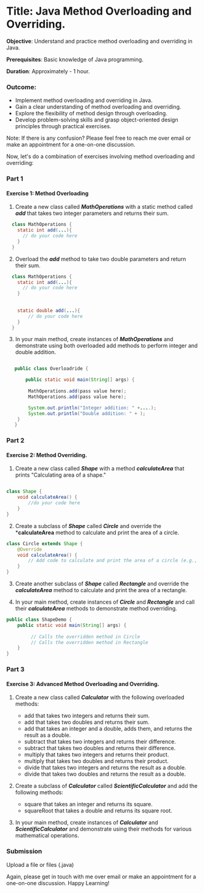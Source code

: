 # Title: Java Method Overloading and Overriding.

**Objective**: Understand and practice method overloading and overriding in Java.

**Prerequisites**: Basic knowledge of Java programming.

**Duration**: Approximately - 1  hour.

### Outcome:

* Implement method overloading and overriding in Java.
* Gain a clear understanding of method overloading and overriding.
* Explore the flexibility of method design through overloading.
* Develop problem-solving skills and grasp object-oriented design principles through practical exercises.

Note: If there is any confusion? Please feel free to reach me over email or make an appointment for a one-on-one discussion.

Now, let's do a combination of exercises involving method overloading and overriding:

### Part 1

#### Exercise 1: Method Overloading

1. Create a new class called ***MathOperations*** with a static method called ***add*** that takes two integer parameters and returns their sum.

``` java
  class MathOperations {
    static int add(...){
      // do your code here
    }
  }
```

2. Overload the ***add*** method to take two double parameters and return their sum.

``` java
  class MathOperations {
    static int add(...){
      // do your code here
    }
    
    
    static double add(...){
        // do your code here
    }
  }

```

3. In your main method, create instances of ***MathOperations*** and demonstrate using both overloaded add methods to perform integer and double addition.

```java

   public class Overloadride {

       public static void main(String[] args) {
         
        MathOperations.add(pass value here);
        MathOperations.add(pass value here);

        System.out.println("Integer addition: " +....);
        System.out.println("Double addition: " + );
    }
   }

```

### Part 2

#### Exercise 2: Method Overriding.

1. Create a new class called ***Shape*** with a method ***calculateArea*** that prints "Calculating area of a shape."

```java

class Shape {
    void calculateArea() {
        //do your code here
    }
}

```

2. Create a subclass of ***Shape*** called ***Circle*** and override the ***calculateArea** method to calculate and print the area of a circle.

```java
class Circle extends Shape {
    @Override
    void calculateArea() {
        // Add code to calculate and print the area of a circle (e.g., using a formula).
    }
}

```
3. Create another subclass of ***Shape*** called ***Rectangle*** and override the ***calculateArea*** method to calculate and print the area of a rectangle.

4. In your main method, create instances of ***Circle*** and ***Rectangle*** and call their ***calculateArea*** methods to demonstrate method overriding.

```java
public class ShapeDemo {
    public static void main(String[] args) {
        
         // Calls the overridden method in Circle
         // Calls the overridden method in Rectangle
    }
}

```

### Part 3

#### Exercise 3: Advanced Method Overloading and Overriding.

1. Create a new class called ***Calculator*** with the following overloaded methods:

   * add that takes two integers and returns their sum.
   * add that takes two doubles and returns their sum.
   * add that takes an integer and a double, adds them, and returns the result as a double.
   * subtract that takes two integers and returns their difference.
   * subtract that takes two doubles and returns their difference.
   * multiply that takes two integers and returns their product.
   * multiply that takes two doubles and returns their product.
   * divide that takes two integers and returns the result as a double.
   * divide that takes two doubles and returns the result as a double.

2. Create a subclass of ***Calculator*** called ***ScientificCalculator*** and add the following methods:

   * square that takes an integer and returns its square.
   * squareRoot that takes a double and returns its square root.

3. In your main method, create instances of ***Calculator*** and ***ScientificCalculator*** and demonstrate using their methods for various mathematical operations.

### Submission

Upload a file or files (.java)

Again, please get in touch with me over email or make an appointment for a one-on-one discussion. Happy Learning! 
